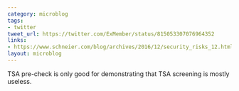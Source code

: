 ```yaml
---
category: microblog
tags:
- twitter
tweet_url: https://twitter.com/ExMember/status/815053307076964352
links:
- https://www.schneier.com/blog/archives/2016/12/security_risks_12.html
layout: microblog
---
```

TSA pre-check is only good for demonstrating that TSA screening is mostly useless.
